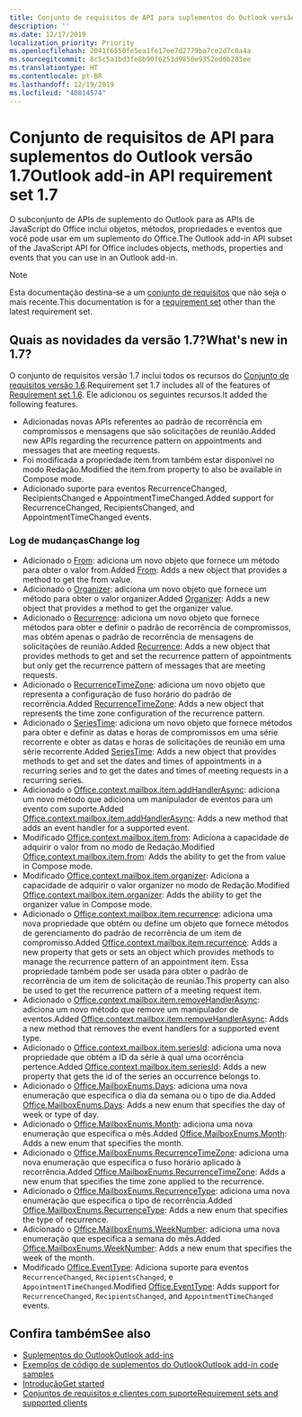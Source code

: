 ```yaml
---
title: Conjunto de requisitos de API para suplementos do Outlook versão 1.7
description: ''
ms.date: 12/17/2019
localization_priority: Priority
ms.openlocfilehash: 2041f6550fe5ea1fe17ee7d2779ba7ce2d7c0a4a
ms.sourcegitcommit: 8c5c5a1bd3fe8b90f6253d9850e9352ed0b283ee
ms.translationtype: HT
ms.contentlocale: pt-BR
ms.lasthandoff: 12/19/2019
ms.locfileid: "40814574"
---
```

# <a name="outlook-add-in-api-requirement-set-17"></a><span data-ttu-id="bf0a4-102">Conjunto de requisitos de API para suplementos do Outlook versão 1.7</span><span class="sxs-lookup"><span data-stu-id="bf0a4-102">Outlook add-in API requirement set 1.7</span></span>

<span data-ttu-id="bf0a4-103">O subconjunto de APIs de suplemento do Outlook para as APIs de JavaScript do Office inclui objetos, métodos, propriedades e eventos que você pode usar em um suplemento do Office.</span><span class="sxs-lookup"><span data-stu-id="bf0a4-103">The Outlook add-in API subset of the JavaScript API for Office includes objects, methods, properties and events that you can use in an Outlook add-in.</span></span>

> [!NOTE]
> <span data-ttu-id="bf0a4-104">Esta documentação destina-se a um [conjunto de requisitos](/office/dev/add-ins/reference/requirement-sets/outlook-api-requirement-sets) que não seja o mais recente.</span><span class="sxs-lookup"><span data-stu-id="bf0a4-104">This documentation is for a [requirement set](/office/dev/add-ins/reference/requirement-sets/outlook-api-requirement-sets) other than the latest requirement set.</span></span>

## <a name="whats-new-in-17"></a><span data-ttu-id="bf0a4-105">Quais as novidades da versão 1.7?</span><span class="sxs-lookup"><span data-stu-id="bf0a4-105">What's new in 1.7?</span></span>

<span data-ttu-id="bf0a4-106">O conjunto de requisitos versão 1.7 inclui todos os recursos do [Conjunto de requisitos versão 1.6](../requirement-set-1.6/outlook-requirement-set-1.6.md).</span><span class="sxs-lookup"><span data-stu-id="bf0a4-106">Requirement set 1.7 includes all of the features of [Requirement set 1.6](../requirement-set-1.6/outlook-requirement-set-1.6.md).</span></span> <span data-ttu-id="bf0a4-107">Ele adicionou os seguintes recursos.</span><span class="sxs-lookup"><span data-stu-id="bf0a4-107">It added the following features.</span></span>

- <span data-ttu-id="bf0a4-108">Adicionadas novas APIs referentes ao padrão de recorrência em compromissos e mensagens que são solicitações de reunião.</span><span class="sxs-lookup"><span data-stu-id="bf0a4-108">Added new APIs regarding the recurrence pattern on appointments and messages that are meeting requests.</span></span>
- <span data-ttu-id="bf0a4-109">Foi modificada a propriedade item.from também estar disponível no modo Redação.</span><span class="sxs-lookup"><span data-stu-id="bf0a4-109">Modified the item.from property to also be available in Compose mode.</span></span>
- <span data-ttu-id="bf0a4-110">Adicionado suporte para eventos RecurrenceChanged, RecipientsChanged e AppointmentTimeChanged.</span><span class="sxs-lookup"><span data-stu-id="bf0a4-110">Added support for RecurrenceChanged, RecipientsChanged, and AppointmentTimeChanged events.</span></span>

### <a name="change-log"></a><span data-ttu-id="bf0a4-111">Log de mudanças</span><span class="sxs-lookup"><span data-stu-id="bf0a4-111">Change log</span></span>

- <span data-ttu-id="bf0a4-112">Adicionado o [From](/javascript/api/outlook/office.from?view=outlook-js-1.7): adiciona um novo objeto que fornece um método para obter o valor from.</span><span class="sxs-lookup"><span data-stu-id="bf0a4-112">Added [From](/javascript/api/outlook/office.from?view=outlook-js-1.7): Adds a new object that provides a method to get the from value.</span></span>
- <span data-ttu-id="bf0a4-113">Adicionado o [Organizer](/javascript/api/outlook/office.organizer?view=outlook-js-1.7): adiciona um novo objeto que fornece um método para obter o valor organizer.</span><span class="sxs-lookup"><span data-stu-id="bf0a4-113">Added [Organizer](/javascript/api/outlook/office.organizer?view=outlook-js-1.7): Adds a new object that provides a method to get the organizer value.</span></span>
- <span data-ttu-id="bf0a4-114">Adicionado o [Recurrence](/javascript/api/outlook/office.recurrence?view=outlook-js-1.7): adiciona um novo objeto que fornece métodos para obter e definir o padrão de recorrência de compromissos, mas obtém apenas o padrão de recorrência de mensagens de solicitações de reunião.</span><span class="sxs-lookup"><span data-stu-id="bf0a4-114">Added [Recurrence](/javascript/api/outlook/office.recurrence?view=outlook-js-1.7): Adds a new object that provides methods to get and set the recurrence pattern of appointments but only get the recurrence pattern of messages that are meeting requests.</span></span>
- <span data-ttu-id="bf0a4-115">Adicionado o [RecurrenceTimeZone](/javascript/api/outlook/office.recurrencetimezone?view=outlook-js-1.7): adiciona um novo objeto que representa a configuração de fuso horário do padrão de recorrência.</span><span class="sxs-lookup"><span data-stu-id="bf0a4-115">Added [RecurrenceTimeZone](/javascript/api/outlook/office.recurrencetimezone?view=outlook-js-1.7): Adds a new object that represents the time zone configuration of the recurrence pattern.</span></span>
- <span data-ttu-id="bf0a4-116">Adicionado o [SeriesTime](/javascript/api/outlook/office.seriestime?view=outlook-js-1.7): adiciona um novo objeto que fornece métodos para obter e definir as datas e horas de compromissos em uma série recorrente e obter as datas e horas de solicitações de reunião em uma série recorrente.</span><span class="sxs-lookup"><span data-stu-id="bf0a4-116">Added [SeriesTime](/javascript/api/outlook/office.seriestime?view=outlook-js-1.7): Adds a new object that provides methods to get and set the dates and times of appointments in a recurring series and to get the dates and times of meeting requests in a recurring series.</span></span>
- <span data-ttu-id="bf0a4-117">Adicionado o [Office.context.mailbox.item.addHandlerAsync](office.context.mailbox.item.md#methods): adiciona um novo método que adiciona um manipulador de eventos para um evento com suporte.</span><span class="sxs-lookup"><span data-stu-id="bf0a4-117">Added [Office.context.mailbox.item.addHandlerAsync](office.context.mailbox.item.md#methods): Adds a new method that adds an event handler for a supported event.</span></span>
- <span data-ttu-id="bf0a4-118">Modificado [Office.context.mailbox.item.from](office.context.mailbox.item.md#properties): Adiciona a capacidade de adquirir o valor from no modo de Redação.</span><span class="sxs-lookup"><span data-stu-id="bf0a4-118">Modified [Office.context.mailbox.item.from](office.context.mailbox.item.md#properties): Adds the ability to get the from value in Compose mode.</span></span>
- <span data-ttu-id="bf0a4-119">Modificado [Office.context.mailbox.item.organizer](office.context.mailbox.item.md#properties): Adiciona a capacidade de adquirir o valor organizer no modo de Redação.</span><span class="sxs-lookup"><span data-stu-id="bf0a4-119">Modified [Office.context.mailbox.item.organizer](office.context.mailbox.item.md#properties): Adds the ability to get the organizer value in Compose mode.</span></span>
- <span data-ttu-id="bf0a4-120">Adicionado o [Office.context.mailbox.item.recurrence](office.context.mailbox.item.md#properties): adiciona uma nova propriedade que obtém ou define um objeto que fornece métodos de gerenciamento do padrão de recorrência de um item de compromisso.</span><span class="sxs-lookup"><span data-stu-id="bf0a4-120">Added [Office.context.mailbox.item.recurrence](office.context.mailbox.item.md#properties): Adds a new property that gets or sets an object which provides methods to manage the recurrence pattern of an appointment item.</span></span> <span data-ttu-id="bf0a4-121">Essa propriedade também pode ser usada para obter o padrão de recorrência de um item de solicitação de reunião.</span><span class="sxs-lookup"><span data-stu-id="bf0a4-121">This property can also be used to get the recurrence pattern of a meeting request item.</span></span>
- <span data-ttu-id="bf0a4-122">Adicionado o [Office.context.mailbox.item.removeHandlerAsync](office.context.mailbox.item.md#methods): adiciona um novo método que remove um manipulador de eventos.</span><span class="sxs-lookup"><span data-stu-id="bf0a4-122">Added [Office.context.mailbox.item.removeHandlerAsync](office.context.mailbox.item.md#methods): Adds a new method that removes the event handlers for a supported event type.</span></span>
- <span data-ttu-id="bf0a4-123">Adicionado o [Office.context.mailbox.item.seriesId](office.context.mailbox.item.md#properties): adiciona uma nova propriedade que obtém a ID da série à qual uma ocorrência pertence.</span><span class="sxs-lookup"><span data-stu-id="bf0a4-123">Added [Office.context.mailbox.item.seriesId](office.context.mailbox.item.md#properties): Adds a new property that gets the id of the series an occurrence belongs to.</span></span>
- <span data-ttu-id="bf0a4-124">Adicionado o [Office.MailboxEnums.Days](/javascript/api/outlook/office.mailboxenums.days?view=outlook-js-1.7): adiciona uma nova enumeração que especifica o dia da semana ou o tipo de dia.</span><span class="sxs-lookup"><span data-stu-id="bf0a4-124">Added [Office.MailboxEnums.Days](/javascript/api/outlook/office.mailboxenums.days?view=outlook-js-1.7): Adds a new enum that specifies the day of week or type of day.</span></span>
- <span data-ttu-id="bf0a4-125">Adicionado o [Office.MailboxEnums.Month](/javascript/api/outlook/office.mailboxenums.month?view=outlook-js-1.7): adiciona uma nova enumeração que especifica o mês.</span><span class="sxs-lookup"><span data-stu-id="bf0a4-125">Added [Office.MailboxEnums.Month](/javascript/api/outlook/office.mailboxenums.month?view=outlook-js-1.7): Adds a new enum that specifies the month.</span></span>
- <span data-ttu-id="bf0a4-126">Adicionado o [Office.MailboxEnums.RecurrenceTimeZone](/javascript/api/outlook/office.mailboxenums.recurrencetimezone?view=outlook-js-1.7): adiciona uma nova enumeração que especifica o fuso horário aplicado à recorrência.</span><span class="sxs-lookup"><span data-stu-id="bf0a4-126">Added [Office.MailboxEnums.RecurrenceTimeZone](/javascript/api/outlook/office.mailboxenums.recurrencetimezone?view=outlook-js-1.7): Adds a new enum that specifies the time zone applied to the recurrence.</span></span>
- <span data-ttu-id="bf0a4-127">Adicionado o [Office.MailboxEnums.RecurrenceType](/javascript/api/outlook/office.mailboxenums.recurrencetype?view=outlook-js-1.7): adiciona uma nova enumeração que especifica o tipo de recorrência.</span><span class="sxs-lookup"><span data-stu-id="bf0a4-127">Added [Office.MailboxEnums.RecurrenceType](/javascript/api/outlook/office.mailboxenums.recurrencetype?view=outlook-js-1.7): Adds a new enum that specifies the type of recurrence.</span></span>
- <span data-ttu-id="bf0a4-128">Adicionado o [Office.MailboxEnums.WeekNumber](/javascript/api/outlook/office.mailboxenums.weeknumber?view=outlook-js-1.7): adiciona uma nova enumeração que especifica a semana do mês.</span><span class="sxs-lookup"><span data-stu-id="bf0a4-128">Added [Office.MailboxEnums.WeekNumber](/javascript/api/outlook/office.mailboxenums.weeknumber?view=outlook-js-1.7): Adds a new enum that specifies the week of the month.</span></span>
- <span data-ttu-id="bf0a4-129">Modificado [Office.EventType](/javascript/api/office/office.eventtype): Adiciona suporte para eventos `RecurrenceChanged`, `RecipientsChanged`, e `AppointmentTimeChanged`.</span><span class="sxs-lookup"><span data-stu-id="bf0a4-129">Modified [Office.EventType](/javascript/api/office/office.eventtype): Adds support for `RecurrenceChanged`, `RecipientsChanged`, and `AppointmentTimeChanged` events.</span></span>

## <a name="see-also"></a><span data-ttu-id="bf0a4-130">Confira também</span><span class="sxs-lookup"><span data-stu-id="bf0a4-130">See also</span></span>

- [<span data-ttu-id="bf0a4-131">Suplementos do Outlook</span><span class="sxs-lookup"><span data-stu-id="bf0a4-131">Outlook add-ins</span></span>](/outlook/add-ins/)
- [<span data-ttu-id="bf0a4-132">Exemplos de código de suplementos do Outlook</span><span class="sxs-lookup"><span data-stu-id="bf0a4-132">Outlook add-in code samples</span></span>](https://developer.microsoft.com/outlook/gallery/?filterBy=Outlook,Samples,Add-ins)
- [<span data-ttu-id="bf0a4-133">Introdução</span><span class="sxs-lookup"><span data-stu-id="bf0a4-133">Get started</span></span>](/outlook/add-ins/quick-start)
- [<span data-ttu-id="bf0a4-134">Conjuntos de requisitos e clientes com suporte</span><span class="sxs-lookup"><span data-stu-id="bf0a4-134">Requirement sets and supported clients</span></span>](../../requirement-sets/outlook-api-requirement-sets.md)
